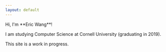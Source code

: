 ```yaml
---
layout: default
---
```


<div class="lead pretty-links">
  Hi, I'm **Eric Wang**!

  I am studying Computer Science at Cornell University (graduating in 2019).
  
  This site is a work in progress.

</div>
